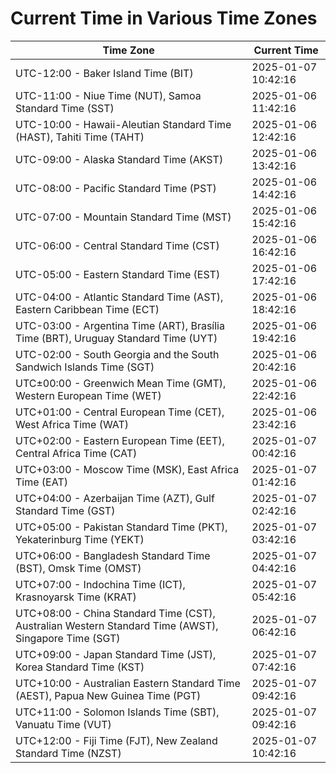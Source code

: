 # Current Time in Various Time Zones

| Time Zone | Current Time |
|-----------|--------------|
| UTC-12:00 - Baker Island Time (BIT) | 2025-01-07 10:42:16 |
| UTC-11:00 - Niue Time (NUT), Samoa Standard Time (SST) | 2025-01-06 11:42:16 |
| UTC-10:00 - Hawaii-Aleutian Standard Time (HAST), Tahiti Time (TAHT) | 2025-01-06 12:42:16 |
| UTC-09:00 - Alaska Standard Time (AKST) | 2025-01-06 13:42:16 |
| UTC-08:00 - Pacific Standard Time (PST) | 2025-01-06 14:42:16 |
| UTC-07:00 - Mountain Standard Time (MST) | 2025-01-06 15:42:16 |
| UTC-06:00 - Central Standard Time (CST) | 2025-01-06 16:42:16 |
| UTC-05:00 - Eastern Standard Time (EST) | 2025-01-06 17:42:16 |
| UTC-04:00 - Atlantic Standard Time (AST), Eastern Caribbean Time (ECT) | 2025-01-06 18:42:16 |
| UTC-03:00 - Argentina Time (ART), Brasília Time (BRT), Uruguay Standard Time (UYT) | 2025-01-06 19:42:16 |
| UTC-02:00 - South Georgia and the South Sandwich Islands Time (SGT) | 2025-01-06 20:42:16 |
| UTC±00:00 - Greenwich Mean Time (GMT), Western European Time (WET) | 2025-01-06 22:42:16 |
| UTC+01:00 - Central European Time (CET), West Africa Time (WAT) | 2025-01-06 23:42:16 |
| UTC+02:00 - Eastern European Time (EET), Central Africa Time (CAT) | 2025-01-07 00:42:16 |
| UTC+03:00 - Moscow Time (MSK), East Africa Time (EAT) | 2025-01-07 01:42:16 |
| UTC+04:00 - Azerbaijan Time (AZT), Gulf Standard Time (GST) | 2025-01-07 02:42:16 |
| UTC+05:00 - Pakistan Standard Time (PKT), Yekaterinburg Time (YEKT) | 2025-01-07 03:42:16 |
| UTC+06:00 - Bangladesh Standard Time (BST), Omsk Time (OMST) | 2025-01-07 04:42:16 |
| UTC+07:00 - Indochina Time (ICT), Krasnoyarsk Time (KRAT) | 2025-01-07 05:42:16 |
| UTC+08:00 - China Standard Time (CST), Australian Western Standard Time (AWST), Singapore Time (SGT) | 2025-01-07 06:42:16 |
| UTC+09:00 - Japan Standard Time (JST), Korea Standard Time (KST) | 2025-01-07 07:42:16 |
| UTC+10:00 - Australian Eastern Standard Time (AEST), Papua New Guinea Time (PGT) | 2025-01-07 09:42:16 |
| UTC+11:00 - Solomon Islands Time (SBT), Vanuatu Time (VUT) | 2025-01-07 09:42:16 |
| UTC+12:00 - Fiji Time (FJT), New Zealand Standard Time (NZST) | 2025-01-07 10:42:16 |
